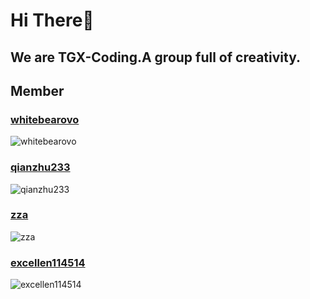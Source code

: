 # Hi There👋

## We are TGX-Coding.A group full of creativity.

## Member

### [whitebearovo](https://github.com/whitebearovo)
![whitebearovo](https://avatars.githubusercontent.com/u/76813756?v=4)

### [qianzhu233](https://github.com/qianzhu233)
![qianzhu233](https://avatars.githubusercontent.com/u/87600130?v=4)

### [zza](https://github.com/Small-cart)
![zza](https://avatars.githubusercontent.com/u/98203931?v=4)

### [excellen114514](https://github.com/excellen114514)
![excellen114514](https://avatars.githubusercontent.com/u/111511442?v=4)
